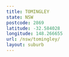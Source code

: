 ```yaml
---
title: TOMINGLEY
state: NSW
postcode: 2869
latitude: -32.584028
longitude: 148.266655
url: /nsw/tomingley/
layout: suburb
---
```


